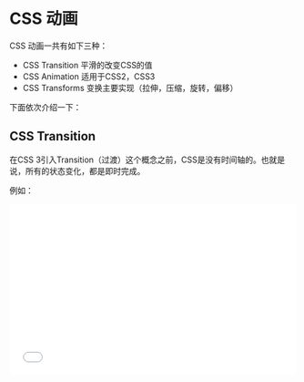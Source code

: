 # CSS 动画
CSS 动画一共有如下三种：
- CSS Transition 平滑的改变CSS的值
- CSS Animation  适用于CSS2，CSS3
- CSS Transforms 变换主要实现（拉伸，压缩，旋转，偏移）

下面依次介绍一下：

## CSS Transition
在CSS 3引入Transition（过渡）这个概念之前，CSS是没有时间轴的。也就是说，所有的状态变化，都是即时完成。

例如：

<iframe width="100%" height="300" src="//jsfiddle.net/raphaelli96/e5bozenj/2/embedded/js,html,css,result/dark/" allowpaymentrequest allowfullscreen="allowfullscreen" frameborder="0"></iframe>

